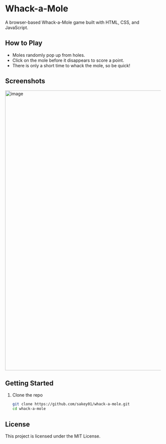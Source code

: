 # Whack-a-Mole

A browser-based Whack-a-Mole game built with HTML, CSS, and JavaScript.

## How to Play

- Moles randomly pop up from holes.
- Click on the mole before it disappears to score a point.
- There is only a short time to whack the mole, so be quick!

## Screenshots
<img width="1650" height="906" alt="image" src="https://github.com/user-attachments/assets/5aa5b3b6-7287-4388-a3a9-62e643bd7248" />

## Getting Started
1. Clone the repo
   ```bash
   git clone https://github.com/sakey01/whack-a-mole.git
   cd whack-a-mole

## License
This project is licensed under the MIT License.
